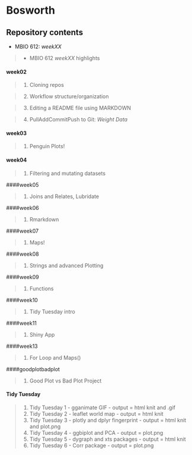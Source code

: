 # Bosworth

## Repository contents
* MBIO 612: _weekXX_
> * MBIO 612 _weekXX_ highlights

#### week02

> 1. Cloning repos

> 2. Workflow structure/organization

> 3. Editing a README file using MARKDOWN

> 4. PullAddCommitPush to Git: _Weight Data_

#### week03

> 1. Penguin Plots!

#### week04

>1. Filtering and mutating datasets

####week05

>1. Joins and Relates, Lubridate

####week06

>1. Rmarkdown

####week07

>1. Maps!

####week08

>1. Strings and advanced Plotting

####week09

>1. Functions 

####week10

>1. Tidy Tuesday intro

####week11

>1. Shiny App

####week13

>1. For Loop and Maps()

####goodplotbadplot

>1. Good Plot vs Bad Plot Project

#### Tidy Tuesday

>1. Tidy Tuesday 1 - gganimate GIF - output = html knit and .gif
>2. Tidy Tuesday 2 - leaflet world map - output = html knit
>3. Tidy Tuesday 3 - plotly and dplyr fingerprint - output = html knit and plot.png
>4. Tidy Tuesday 4 - ggbiplot and PCA - output = plot.png
>5. Tidy Tuesday 5 - dygraph and xts packages - output = html knit
>6. Tidy Tuesday 6 - Corr package - output = plot.png
